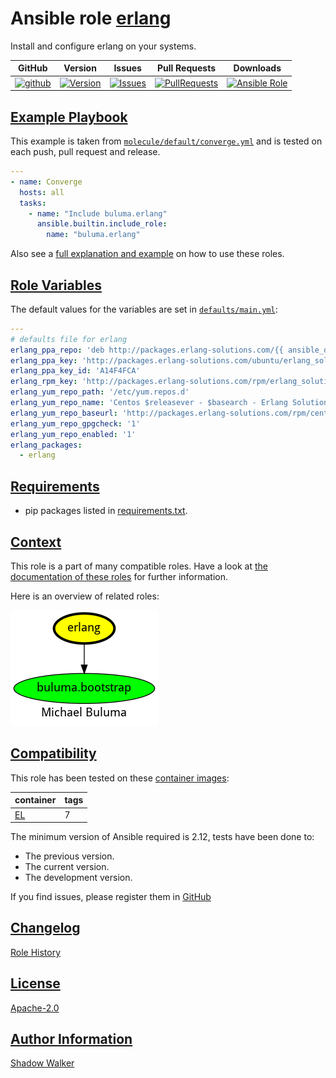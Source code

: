 # Ansible role [erlang](https://galaxy.ansible.com/ui/standalone/roles/buluma/erlang/documentation)

Install and configure erlang on your systems.

|GitHub|Version|Issues|Pull Requests|Downloads|
|------|-------|------|-------------|---------|
|[![github](https://github.com/buluma/ansible-role-erlang/actions/workflows/molecule.yml/badge.svg)](https://github.com/buluma/ansible-role-erlang/actions/workflows/molecule.yml)|[![Version](https://img.shields.io/github/release/buluma/ansible-role-erlang.svg)](https://github.com/buluma/ansible-role-erlang/releases/)|[![Issues](https://img.shields.io/github/issues/buluma/ansible-role-erlang.svg)](https://github.com/buluma/ansible-role-erlang/issues/)|[![PullRequests](https://img.shields.io/github/issues-pr-closed-raw/buluma/ansible-role-erlang.svg)](https://github.com/buluma/ansible-role-erlang/pulls/)|[![Ansible Role](https://img.shields.io/ansible/role/d/buluma/erlang)](https://galaxy.ansible.com/ui/standalone/roles/buluma/erlang/documentation)|

## [Example Playbook](#example-playbook)

This example is taken from [`molecule/default/converge.yml`](https://github.com/buluma/ansible-role-erlang/blob/master/molecule/default/converge.yml) and is tested on each push, pull request and release.

```yaml
---
- name: Converge
  hosts: all
  tasks:
    - name: "Include buluma.erlang"
      ansible.builtin.include_role:
        name: "buluma.erlang"
```

Also see a [full explanation and example](https://buluma.github.io/how-to-use-these-roles.html) on how to use these roles.

## [Role Variables](#role-variables)

The default values for the variables are set in [`defaults/main.yml`](https://github.com/buluma/ansible-role-erlang/blob/master/defaults/main.yml):

```yaml
---
# defaults file for erlang
erlang_ppa_repo: 'deb http://packages.erlang-solutions.com/{{ ansible_distribution | lower }} {{ ansible_distribution_release | lower }} contrib'
erlang_ppa_key: 'http://packages.erlang-solutions.com/ubuntu/erlang_solutions.asc'
erlang_ppa_key_id: 'A14F4FCA'
erlang_rpm_key: 'http://packages.erlang-solutions.com/rpm/erlang_solutions.asc'
erlang_yum_repo_path: '/etc/yum.repos.d'
erlang_yum_repo_name: 'Centos $releasever - $basearch - Erlang Solutions'
erlang_yum_repo_baseurl: 'http://packages.erlang-solutions.com/rpm/centos/$releasever/$basearch'
erlang_yum_repo_gpgcheck: '1'
erlang_yum_repo_enabled: '1'
erlang_packages:
  - erlang
```

## [Requirements](#requirements)

- pip packages listed in [requirements.txt](https://github.com/buluma/ansible-role-erlang/blob/master/requirements.txt).


## [Context](#context)

This role is a part of many compatible roles. Have a look at [the documentation of these roles](https://buluma.github.io/) for further information.

Here is an overview of related roles:

![dependencies](https://raw.githubusercontent.com/buluma/ansible-role-erlang/png/requirements.png "Dependencies")

## [Compatibility](#compatibility)

This role has been tested on these [container images](https://hub.docker.com/u/buluma):

|container|tags|
|---------|----|
|[EL](https://hub.docker.com/repository/docker/buluma/enterpriselinux/general)|7|

The minimum version of Ansible required is 2.12, tests have been done to:

- The previous version.
- The current version.
- The development version.

If you find issues, please register them in [GitHub](https://github.com/buluma/ansible-role-erlang/issues)

## [Changelog](#changelog)

[Role History](https://github.com/buluma/ansible-role-erlang/blob/master/CHANGELOG.md)

## [License](#license)

[Apache-2.0](https://github.com/buluma/ansible-role-erlang/blob/master/LICENSE)

## [Author Information](#author-information)

[Shadow Walker](https://buluma.github.io/)

